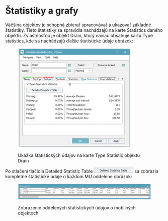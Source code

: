 # Štatistiky a grafy

Väčšina objektov je schopná zbierať spracovávať a ukazovať základné štatistiky. Tieto štatistiky sa spravidla nachádzajú na karte Statistics daného objektu. Zvláštnosťou je objekt Drain, ktorý naviac obsahuje kartu Type statistics, kde sa nachádzajú ďalšie štatistické údaje obrázok:

<figure><img src="../.gitbook/assets/stat_drain.png" alt=""><figcaption><p>Ukážka štatistických údajov na karte Type Statistic objektu Drain</p></figcaption></figure>

Po stlačení tlačidla Detailed Statistic Table ![ icon name](../.gitbook/assets/icons/icon_detailed_stat_table.png) sa zobrazia kompletné štatistické údaje o každom MU oddelene obrázok:

<figure><img src="../.gitbook/assets/stat_udaje.png" alt=""><figcaption><p>Zobrazenie oddelených štatistických údajov o mobilných objektoch</p></figcaption></figure>